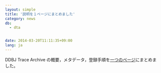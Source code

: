 ```yaml
---
layout: simple
title: '説明を１ページにまとめました'
category: news
db:
  - dta


date: 2014-03-20T11:11:35+09:00
lang: ja
---
```


DDBJ Trace Archive の概要，メタデータ，登録手順を<a href="/dta/services/index.html">一つのページ</a>にまとめました。
